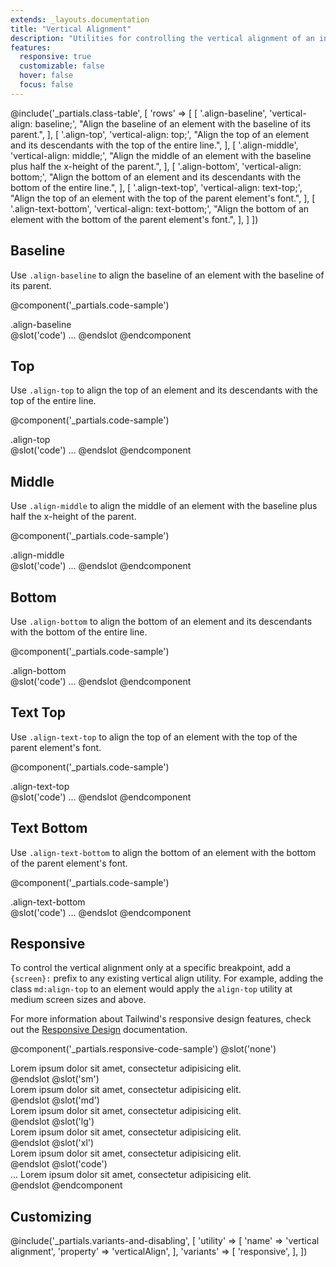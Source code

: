 ```yaml
---
extends: _layouts.documentation
title: "Vertical Alignment"
description: "Utilities for controlling the vertical alignment of an inline or table-cell box."
features:
  responsive: true
  customizable: false
  hover: false
  focus: false
---
```


@include('_partials.class-table', [
  'rows' => [
    [
      '.align-baseline',
      'vertical-align: baseline;',
      "Align the baseline of an element with the baseline of its parent.",
    ],
    [
      '.align-top',
      'vertical-align: top;',
      "Align the top of an element and its descendants with the top of the entire line.",
    ],
    [
      '.align-middle',
      'vertical-align: middle;',
      "Align the middle of an element with the baseline plus half the x-height of the parent.",
    ],
    [
      '.align-bottom',
      'vertical-align: bottom;',
      "Align the bottom of an element and its descendants with the bottom of the entire line.",
    ],
    [
      '.align-text-top',
      'vertical-align: text-top;',
      "Align the top of an element with the top of the parent element's font.",
    ],
    [
      '.align-text-bottom',
      'vertical-align: text-bottom;',
      "Align the bottom of an element with the bottom of the parent element's font.",
    ],
  ]
])

## Baseline

Use `.align-baseline` to align the baseline of an element with the baseline of its parent.

@component('_partials.code-sample')
<div class="leading-none relative">
  <span class="w-1 h-8 inline-block align-baseline bg-blue-300">
    <span class="absolute top-0 border-blue-300 border-t border-b w-full h-8"></span>
    <span class="absolute top-0 border-blue-300 border-t border-b w-full h-4"></span>
  </span>
  <span class="relative z-10">.align-baseline</span>
</div>
@slot('code')
<span class="inline-block align-baseline ...">...</span>
@endslot
@endcomponent

## Top

Use `.align-top` to align the top of an element and its descendants with the top of the entire line.

@component('_partials.code-sample')
<div class="leading-none relative">
  <span class="w-1 h-8 inline-block align-top bg-blue-300">
    <span class="absolute top-0 border-blue-300 border-t border-b w-full h-8"></span>
    <span class="absolute top-0 border-blue-300 border-t border-b w-full h-4"></span>
  </span>
  <span class="relative z-10">.align-top</span>
</div>
@slot('code')
<span class="inline-block align-top ...">...</span>
@endslot
@endcomponent

## Middle

Use `.align-middle` to align the middle of an element with the baseline plus half the x-height of the parent.

@component('_partials.code-sample')
<div class="leading-none relative">
  <span class="w-1 h-8 inline-block align-middle bg-blue-300">
    <span class="absolute top-0 border-blue-300 border-t border-b w-full h-8"></span>
    <span class="absolute top-0 border-blue-300 border-t border-b w-full h-4"></span>
  </span>
  <span class="relative z-10">.align-middle</span>
</div>
@slot('code')
<span class="inline-block align-middle ...">...</span>
@endslot
@endcomponent

## Bottom

Use `.align-bottom` to align the bottom of an element and its descendants with the bottom of the entire line.

@component('_partials.code-sample')
<div class="leading-none relative">
  <span class="w-1 h-8 inline-block align-bottom bg-blue-300">
    <span class="absolute top-0 border-blue-300 border-t border-b w-full h-8"></span>
    <span class="absolute top-0 border-blue-300 border-t border-b w-full h-4"></span>
  </span>
  <span class="relative z-10">.align-bottom</span>
</div>
@slot('code')
<span class="inline-block align-bottom ...">...</span>
@endslot
@endcomponent

## Text Top

Use `.align-text-top` to align the top of an element with the top of the parent element's font.

@component('_partials.code-sample')
<div class="leading-none relative">
  <span class="w-1 h-8 inline-block align-text-top bg-blue-300">
    <span class="absolute top-0 border-blue-300 border-t border-b w-full h-8"></span>
    <span class="absolute top-0 border-blue-300 border-t border-b w-full h-4"></span>
  </span>
  <span class="relative z-10">.align-text-top</span>
</div>
@slot('code')
<span class="inline-block align-text-top ...">...</span>
@endslot
@endcomponent

## Text Bottom

Use `.align-text-bottom` to align the bottom of an element with the bottom of the parent element's font.

@component('_partials.code-sample')
<div class="leading-none relative">
  <span class="w-1 h-8 inline-block align-text-bottom bg-blue-300">
    <span class="absolute top-0 border-blue-300 border-t border-b w-full h-8"></span>
    <span class="absolute top-0 border-blue-300 border-t border-b w-full h-4"></span>
  </span>
  <span class="relative z-10">.align-text-bottom</span>
</div>
@slot('code')
<span class="inline-block align-text-bottom ...">...</span>
@endslot
@endcomponent

## Responsive

To control the vertical alignment only at a specific breakpoint, add a `{screen}:` prefix to any existing vertical align utility. For example, adding the class `md:align-top` to an element would apply the `align-top` utility at medium screen sizes and above.

For more information about Tailwind's responsive design features, check out the [Responsive Design](/docs/responsive-design) documentation.

@component('_partials.responsive-code-sample')
@slot('none')
<div class="leading-none relative">
  <span class="w-1 h-8 inline-block align-top bg-blue-300">
    <span class="absolute top-0 border-blue-300 border-t border-b w-full h-8"></span>
    <span class="absolute top-0 border-blue-300 border-t border-b w-full h-4"></span>
  </span>
  <span class="relative z-10">Lorem ipsum dolor sit amet, consectetur adipisicing elit.</span>
</div>
@endslot
@slot('sm')
<div class="leading-none relative">
  <span class="w-1 h-8 inline-block align-middle bg-blue-300">
    <span class="absolute top-0 border-blue-300 border-t border-b w-full h-8"></span>
    <span class="absolute top-0 border-blue-300 border-t border-b w-full h-4"></span>
  </span>
  <span class="relative z-10">Lorem ipsum dolor sit amet, consectetur adipisicing elit.</span>
</div>
@endslot
@slot('md')
<div class="leading-none relative">
  <span class="w-1 h-8 inline-block align-bottom bg-blue-300">
    <span class="absolute top-0 border-blue-300 border-t border-b w-full h-8"></span>
    <span class="absolute top-0 border-blue-300 border-t border-b w-full h-4"></span>
  </span>
  <span class="relative z-10">Lorem ipsum dolor sit amet, consectetur adipisicing elit.</span>
</div>
@endslot
@slot('lg')
<div class="leading-none relative">
  <span class="w-1 h-8 inline-block align-text-top bg-blue-300">
    <span class="absolute top-0 border-blue-300 border-t border-b w-full h-8"></span>
    <span class="absolute top-0 border-blue-300 border-t border-b w-full h-4"></span>
  </span>
  <span class="relative z-10">Lorem ipsum dolor sit amet, consectetur adipisicing elit.</span>
</div>
@endslot
@slot('xl')
<div class="leading-none relative">
  <span class="w-1 h-8 inline-block align-text-bottom bg-blue-300">
    <span class="absolute top-0 border-blue-300 border-t border-b w-full h-8"></span>
    <span class="absolute top-0 border-blue-300 border-t border-b w-full h-4"></span>
  </span>
  <span class="relative z-10">Lorem ipsum dolor sit amet, consectetur adipisicing elit.</span>
</div>
@endslot
@slot('code')
<div class="leading-none relative">
  <span class="none:align-top sm:align-middle md:align-bottom lg:align-text-top xl:align-text-bottom ...">...</span>
  <span>Lorem ipsum dolor sit amet, consectetur adipisicing elit.</span>
</div>
@endslot
@endcomponent

## Customizing

@include('_partials.variants-and-disabling', [
    'utility' => [
        'name' => 'vertical alignment',
        'property' => 'verticalAlign',
    ],
    'variants' => [
        'responsive',
    ],
])
